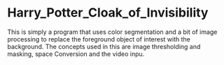 # Harry_Potter_Cloak_of_Invisibility
This is simply a program that uses color segmentation and a bit of image processing to replace the foreground object of interest with the background.
The concepts used in this are image thresholding and masking, space Conversion and the video inpu.
